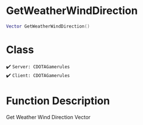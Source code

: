 # GetWeatherWindDirection
```lua
Vector GetWeatherWindDirection()
```
# Class
✔️ `Server: CDOTAGamerules`  
✔️ `Client: CDOTAGamerules`  

# Function Description
Get Weather Wind Direction Vector
